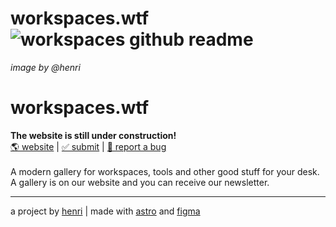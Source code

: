# workspaces.wtf![workspaces github readme](https://github.com/i-am-henri/workspaces.wtf/assets/98414850/a0abcd14-666a-4efe-ad26-fa21e71ed02c)
*image by @henri*
# workspaces.wtf
**The website is still under construction!** <br />
[🌎 website](https://workspaces-wtf.vercel.app/) | [✅ submit](https://workspaces.wtf/submit) | [🐛 report a bug](https://workspaces.wtf/report)<br /><br />
A modern gallery for workspaces, tools and other good stuff for your desk. A gallery is on our website and you can receive our newsletter.

---
a project by [henri](https://henri.gg) | made with [astro](https://astro.build) and [figma](https://figma.com)
